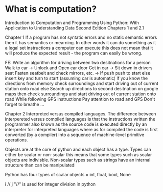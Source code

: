 # What is computation?

Introduction to Computation and Programming Using Python: With Application to Understanding Data Second Edition
Chapters 1 and 2.1

Chapter 1
If a program has not syntatic errors and no static semantic errors then it has semantics or mearning. In other words it can do something as it a legal set instructions a computer can execute this does not mean that it will produce the expected result - the program can easily be wrong.

FE: Write an algorithm for driving between two desitnations for a person
Walk to car -> Unlock and Open car door
Get in car -> Sit down in drivers seat
Fasten seatbelt and check mirrors, etc. -> If push push to start else insert key and turn to start (assuming car is automatic)
If you know the directions from memory check surroundings and start driving out of current station onto road else
Search up directions to second desitnation on google maps then check surroundings and start driving out of current station onto road
While following GPS instructions
Pay attention to road and GPS
Don't forget to breathe
...

Chapter 2
Interpreted versus compiled languages. The difference between interpereted versus compiled languages is that the instructions written the programmer also known as the source code is executed directly by an interpreter for interpreted languages where as for compiled the code is first converted (by a compiler) into a sequence of machine-level primitive operations.

Objects are at the core of python and each object has a type. Types can either be scalar or non-scalar this means that some types such as scalar objects are indivisble. Non-scalar types such as strings have an internal structure than can be manipulated

Python has four types of scalar objects = int, float, bool, None

i // j "//" is used for integer division in python
